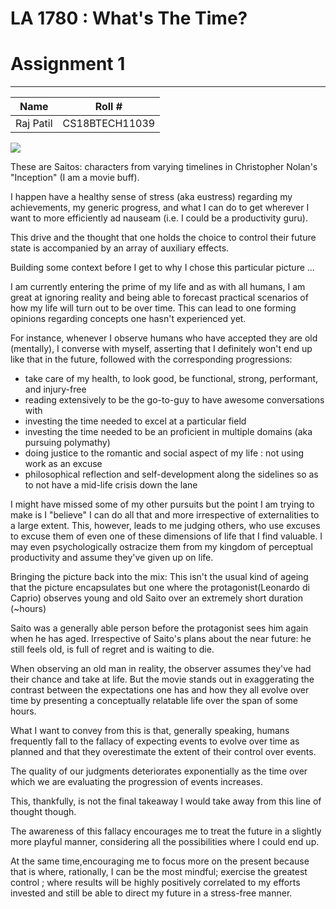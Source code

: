 # LA 1780 : What's The Time?
# Assignment 1
---
|Name | Roll #|
|---|---|
|Raj Patil| CS18BTECH11039|

![](saito.jpg)

These are Saitos: characters from varying timelines in Christopher
Nolan's "Inception" (I am a movie buff). 

I happen have a healthy sense of stress (aka eustress) regarding
my achievements, my generic progress, and what I can do to get
wherever  I want to more efficiently ad nauseam (i.e. I could be a productivity
guru).

This drive and the thought that one holds the choice to control their
future state is accompanied by an array of auxiliary effects.

Building some context before I get to why I chose this particular picture ...

I am currently entering the prime of my life and as with all humans, I am
great at ignoring reality and being able to forecast practical
scenarios of how my life will turn out to be over time. This can lead
to one forming opinions regarding concepts one hasn't experienced yet.

For instance, whenever I observe humans who have accepted they are
old (mentally), I converse with myself, asserting that I definitely
won't end up like that in the future, followed with the corresponding progressions:
 - take care of my health, to look good, be functional, strong, performant, and injury-free
 - reading extensively to be the go-to-guy to have awesome conversations with
 - investing the time needed to excel at a particular field
 - investing the time needed to be an proficient in multiple domains (aka pursuing polymathy)
 - doing justice to the romantic and social aspect of my life : not using work as an excuse
 - philosophical reflection and self-development along the sidelines
   so as to not have a mid-life crisis down the lane

I might have missed some of my other pursuits but the point I am
trying to make is I "believe" I can do all that and more irrespective
of externalities to a large extent. This, however, leads to me judging
others, who use excuses to excuse them of even one of these dimensions
of life that I find valuable. I may even psychologically ostracize
them from my kingdom of perceptual productivity and assume they've
given up on life.

Bringing the picture back into the mix:
This isn't the usual kind of ageing that the picture encapsulates but
one where the protagonist(Leonardo di Caprio) observes young and old
Saito over an extremely short duration (~hours)

Saito was a generally able person before the protagonist sees him again
when he has aged. Irrespective of Saito's plans about the near future:
he still feels old, is full of regret and is waiting to die.

When observing an old man in reality, the observer assumes they've had
their chance and take at life. But the movie stands out in
exaggerating the contrast between the expectations one has and how they 
all evolve over time by presenting a conceptually relatable life over
the span of some hours.

What I want to convey from this is that, generally speaking, humans
frequently fall to the fallacy of expecting events to evolve over time as
planned and that they overestimate the extent of their control over events.

The quality of our judgments deteriorates exponentially as the time
over which we are evaluating the progression of events increases.

This, thankfully, is not the final takeaway I would take away from
this line of thought though.

The awareness of this fallacy encourages me to treat the future in a
slightly more playful manner, considering all the possibilities where I could end up. 

At the same time,encouraging me to focus more on the present because
that is where, rationally, I can be the most mindful; exercise the greatest control
; where results will be highly positively correlated to my efforts
invested and still be able to direct my future in a stress-free manner.

